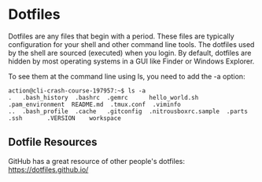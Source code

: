 # Dotfiles

Dotfiles are any files that begin with a period. These files are typically configuration for your shell and other command line tools. The dotfiles used by the shell are sourced (executed) when you login. By default, dotfiles are hidden by most operating systems in a GUI like Finder or Windows Explorer.

To see them at the command line using ls, you need to add the -a option:
```
action@cli-crash-course-197957:~$ ls -a
.   .bash_history  .bashrc  .gemrc      hello_world.sh        .pam_environment  README.md  .tmux.conf  .viminfo
..  .bash_profile  .cache   .gitconfig  .nitrousboxrc.sample  .parts            .ssh       .VERSION    workspace
```

## Dotfile Resources

GitHub has a great resource of other people's dotfiles: https://dotfiles.github.io/